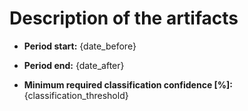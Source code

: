 # Description of the artifacts

- **Period start:** {date_before}

- **Period end:** {date_after}

- **Minimum required classification confidence [%]:** {classification_threshold}